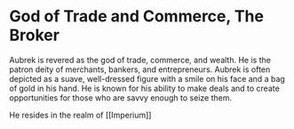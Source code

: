 # God of Trade and Commerce, The Broker

Aubrek is revered as the god of trade, commerce, and wealth. He is the patron deity of merchants, bankers, and entrepreneurs. Aubrek is often depicted as a suave, well-dressed figure with a smile on his face and a bag of gold in his hand. He is known for his ability to make deals and to create opportunities for those who are savvy enough to seize them.

He resides in the realm of [[Imperium]]